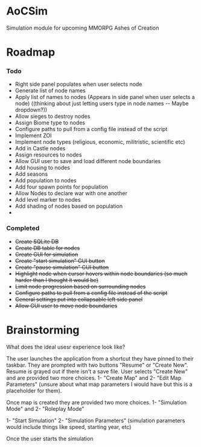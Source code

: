 # AoCSim
Simulation module for upcoming MMORPG Ashes of Creation


# Roadmap

### Todo

- Right side panel populates when user selects node
- Generate list of node names
- Apply list of names to nodes (Appears in side panel when user selects a node) ((thinking about just letting users type in node names -- Maybe dropdown?))
- Allow sieges to destroy nodes
- Assign Biome type to nodes
- Configure paths to pull from a config file instead of the script 
- Implement ZOI
- Implement node types (religious, economic, militristic, scientific etc)
- Add in Castle nodes
- Assign resources to nodes
- Allow GUI user to save and load different node boundaries
- Add housing to nodes
- Add seasons
- Add population to nodes
- Add four spawn points for population
- Allow Nodes to declare war with one another
- Add level marker to nodes
- Add shading of nodes based on population
- 


### Completed
- ~~Create SQLite DB~~
- ~~Create DB table for nodes~~
- ~~Create GUI for simulation~~
- ~~Create "start simulation" GUI button~~
- ~~Create "pause simulation" GUI button~~
- ~~Highlight node when cursor hovers within node boundaries (so much harder than I thought it would be)~~
- ~~Limit node progression based on surrounding nodes~~
- ~~Configure paths to pull from a config file instead of the script~~
- ~~General settings put into collapsable left side panel~~
- ~~Allow GUI user to move node boundaries~~



# Brainstorming

What does the ideal usesr experience look like? 

The user launches the application from a shortcut they have pinned to their taskbar. They are prompted with two buttons "Resume" or "Create New". Resume is grayed out if there isn't a save file. User selects "Create New" and are provided two more choices. 1- "Create Map" and 2- "Edit Map Parameters" (unsure about what map parameters I would have but this is a placeholder for them). 


Once map is created they are provided two more choices. 1- "Simulation Mode" and 2- "Roleplay Mode"


1- "Start Simulation" 2- "Simulation Parameters" (simulation parameters would include things like speed, starting year, etc) 

Once the user starts the simulation 

